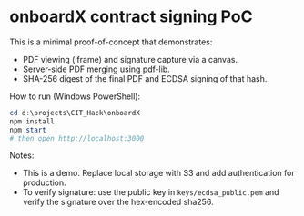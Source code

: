# onboardX contract signing PoC

This is a minimal proof-of-concept that demonstrates:

- PDF viewing (iframe) and signature capture via a canvas.
- Server-side PDF merging using pdf-lib.
- SHA-256 digest of the final PDF and ECDSA signing of that hash.

How to run (Windows PowerShell):

```powershell
cd d:\projects\CIT_Hack\onboardX
npm install
npm start
# then open http://localhost:3000
```

Notes:
- This is a demo. Replace local storage with S3 and add authentication for production.
- To verify signature: use the public key in `keys/ecdsa_public.pem` and verify the signature over the hex-encoded sha256.
